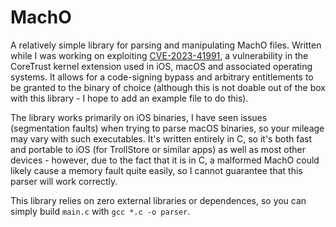 # MachO

A relatively simple library for parsing and manipulating MachO files. Written while I was working on exploiting [CVE-2023-41991](https://support.apple.com/en-gb/HT213926), a vulnerability in the CoreTrust kernel extension used in iOS, macOS and associated operating systems. It allows for a code-signing bypass and arbitrary entitlements to be granted to the binary of choice (although this is not doable out of the box with this library - I hope to add an example file to do this).

The library works primarily on iOS binaries, I have seen issues (segmentation faults) when trying to parse macOS binaries, so your mileage may vary with such executables. It's written entirely in C, so it's both fast and portable to iOS (for TrollStore or similar apps) as well as most other devices - however, due to the fact that it is in C, a malformed MachO could likely cause a memory fault quite easily, so I cannot guarantee that this parser will work correctly.

This library relies on zero external libraries or dependences, so you can simply build `main.c` with `gcc *.c -o parser`.